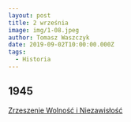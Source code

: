 ```yaml
---
layout: post
title: 2 września
image: img/1-08.jpeg
author: Tomasz Waszczyk
date: 2019-09-02T10:00:00.000Z
tags:
  - Historia
---
```


## 1945

<a href="https://pl.wikipedia.org/wiki/Zrzeszenie_Wolno%C5%9B%C4%87_i_Niezawis%C5%82o%C5%9B%C4%87" target="_blank">Zrzeszenie Wolność i Niezawisłość</a>
